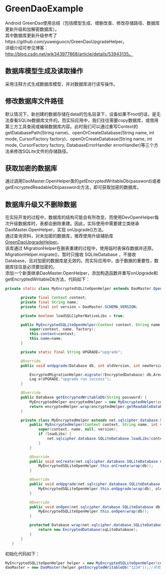 # GreenDaoExample
Android GreenDao使用总结（包括模型生成、增删改查、修改存储路径、数据库更新升级和加解密数据库）。
<br>其中数据库更新升级参考了https://github.com/yuweiguocn/GreenDaoUpgradeHelper。<br>
详细介绍可参见博客：http://blog.csdn.net/wjk343977868/article/details/53943135。<br>

## 数据库模型生成及读取操作
   采用注释方式生成数据库模型，并对数据库进行读写操作。<br>

## 修改数据库文件路径
   默认情况下，新创建的数据存储在data的包名目录下，设备如果不root的话，是无法查看SQLite数据库文件的。而实际应用中，我们往往需要copy数据库，或借用第三方工具查阅或编辑数据库内容。此时我们可以通过重写Context的getDatabasePath(String name)、openOrCreateDatabase(String name, int mode, CursorFactory factory)、openOrCreateDatabase(String name, int mode, CursorFactory factory, DatabaseErrorHandler errorHandler)等三个方法来修改SQLite文件的存储路径。<br>

## 获取加密的数据库
   通过调用DaoMaster.OpenHelper类的getEncryptedWritableDb(password)或者getEncryptedReadableDb(password)方法，即可获取加密的数据库。<br>

## 数据库升级又不删除数据
   在实际开发的过程中，数据库的结构可能会有所改变。而使用DevOpenHelper每次升级数据库时，表都会删除重建。因此，实际使用中需要建立类继承 DaoMaster.OpenHelper，实现 onUpgrade()方法。<br>
 通过查询资料，对未加密的数据库，推荐使用升级辅助库[GreenDaoUpgradeHelper](https://github.com/yuweiguocn/GreenDaoUpgradeHelper/blob/master/README_CH.md)。<br>该库通过 MigrationHelper在删表重建的过程中，使用临时表保存数据并还原。<br>
 MigrationHelper.migrate()，暂时只接收 SQLiteDatabase ，不接收 Database，且对加密的数据库是无效的。而实际应用中，由于数据的重要性，数据库往往是必须要加密的。
<br>添加一个新类继承DaoMaster.OpenHelper，添加构造函数并重写onUpgrade和getEncryptedWritableDb方法，代码如下：<br>
 ```Java
private static class MyEncryptedSQLiteOpenHelper extends DaoMaster.OpenHelper {

        private final Context context;
        private final String name;
        private final int version = DaoMaster.SCHEMA_VERSION;

        private boolean loadSQLCipherNativeLibs = true;

        public MyEncryptedSQLiteOpenHelper(Context context, String name, SQLiteDatabase.CursorFactory factory) {
            super(context, name, factory);
            this.context=context;
            this.name=name;
        }

        private static final String UPGRADE="upgrade";

        @Override
        public void onUpgrade(Database db, int oldVersion, int newVersion) {

            EncryptedMigrationHelper.migrate((EncryptedDatabase) db,AreaDao.class, PeopleDao.class, ProductDao.class);
            Log.e(UPGRADE,"upgrade run success");
        }

        @Override
        public Database getEncryptedWritableDb(String password) {
            MyEncryptedHelper encryptedHelper = new MyEncryptedHelper(context,name,version,loadSQLCipherNativeLibs);
            return encryptedHelper.wrap(encryptedHelper.getReadableDatabase(password));
        }

        private class MyEncryptedHelper extends net.sqlcipher.database.SQLiteOpenHelper {
            public MyEncryptedHelper(Context context, String name, int version, boolean loadLibs) {
                super(context, name, null, version);
                if (loadLibs) {
                    net.sqlcipher.database.SQLiteDatabase.loadLibs(context);
                }
            }

            @Override
            public void onCreate(net.sqlcipher.database.SQLiteDatabase db) {
                MyEncryptedSQLiteOpenHelper.this.onCreate(wrap(db));
            }

            @Override
            public void onUpgrade(net.sqlcipher.database.SQLiteDatabase db, int oldVersion, int newVersion) {
                MyEncryptedSQLiteOpenHelper.this.onUpgrade(wrap(db), oldVersion, newVersion);
            }

            @Override
            public void onOpen(net.sqlcipher.database.SQLiteDatabase db) {
                MyEncryptedSQLiteOpenHelper.this.onOpen(wrap(db));
            }

            protected Database wrap(net.sqlcipher.database.SQLiteDatabase sqLiteDatabase) {
                return new EncryptedDatabase(sqLiteDatabase);
            }
        }
    }
```
 初始化代码如下：
```Java
MyEncryptedSQLiteOpenHelper helper = new MyEncryptedSQLiteOpenHelper(context,"test.db",null);
daoMaster = new DaoMaster(helper.getEncryptedWritableDb("1234"));//获取可读写的加密数据库
```
